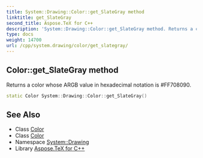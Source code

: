 ```yaml
---
title: System::Drawing::Color::get_SlateGray method
linktitle: get_SlateGray
second_title: Aspose.TeX for C++
description: 'System::Drawing::Color::get_SlateGray method. Returns a color whose ARGB value in hexadecimal notation is #FF708090 in C++.'
type: docs
weight: 14700
url: /cpp/system.drawing/color/get_slategray/
---
```

## Color::get_SlateGray method


Returns a color whose ARGB value in hexadecimal notation is #FF708090.

```cpp
static Color System::Drawing::Color::get_SlateGray()
```

## See Also

* Class [Color](../)
* Class [Color](../)
* Namespace [System::Drawing](../../)
* Library [Aspose.TeX for C++](../../../)

